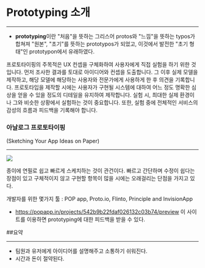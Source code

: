 
# Prototyping 소개
----


- **prototyping**이란 "처음"을 뜻하는 그리스어 protos와 "느낌"을 뜻하는 typos가 합쳐져 "원본", "초기"를 뜻하는 prototypos가 되었고, 이것에서 발전한 "초기 형태"인 prototypon에서 유래하였다.


프로토타이핑의 주목적은 UX 컨셉을 구체화하여 사용자에게 직접 실험을 하기 위한 것입니다. 먼저 조사한 결과를 토대로 아이디어와 컨셉을 도출합니다. 그 이후 실제 모델을 제작하고, 해당 모델에 해당하는 사용자와 전문가에게 사용하게 한 후 의견을 기록합니다. 프로토타입을 제작할 시에는 사용자가 구현될 시스템에 대하여 어느 정도 명확한 심상을 얻을 수 있을 정도의 디테일을 유지하여 제작합니다. 실험 시, 최대한 실제 환경이나 그와 비슷한 상황에서 실험하는 것이 중요합니다. 또한, 실험 중에 전체적인 서비스의 감성의 흐름과 피드백을 기록해야 합니다.



### 아날로그 프로토타이핑
(Sketching Your App Ideas on Paper)

---

![](http://www.appcoda.com/learnswift/images/prototyping/prototyping-0.jpg)


종이에 연필로 쉽고 빠르게 스케치하는 것이 관건이다. 빠르고 간단하며 수정이 쉽다는 장점이 있고 구체적이지 않고 구현할 항목이 많을 시에는 오래걸리는 단점을 가지고 있다. 

개발자를 위한 몇가지 툴 : POP app, Proto.io, Flinto, Principle and InvisionApp

- https://popapp.in/projects/542b9b22fdaf026132c03b74/preview 
 이 사이트를 이용하면 prototyping에 대한 피드백을 받을 수 있다. 
 


##요약

---

- 팀원과 유저에게 아이디어를 설명해주고 소통하기 쉬워진다.
- 시간과 돈이 절약된다. 
 
